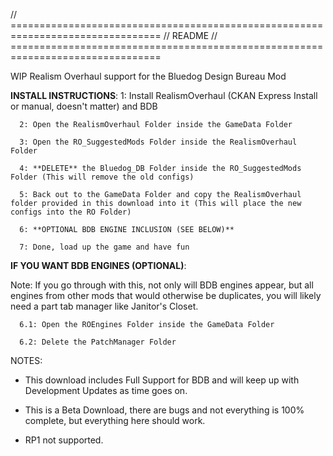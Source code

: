 //	================================================================================
//	README
//	================================================================================


WIP Realism Overhaul support for the Bluedog Design Bureau Mod

**INSTALL INSTRUCTIONS**:
	  1: Install RealismOverhaul (CKAN Express Install or manual, doesn't matter) and BDB
 
	  2: Open the RealismOverhaul Folder inside the GameData Folder
  
	  3: Open the RO_SuggestedMods Folder inside the RealismOverhaul Folder
  
	  4: **DELETE** the Bluedog_DB Folder inside the RO_SuggestedMods Folder (This will remove the old configs)
  
	  5: Back out to the GameData Folder and copy the RealismOverhaul folder provided in this download into it (This will place the new configs into the RO Folder)
  
	  6: **OPTIONAL BDB ENGINE INCLUSION (SEE BELOW)**
  
	  7: Done, load up the game and have fun


**IF YOU WANT BDB ENGINES (OPTIONAL)**:

Note: If you go through with this, not only will BDB engines appear, but all engines from other mods that would otherwise be duplicates, you will likely need a part tab manager like Janitor's Closet.
  
	  6.1: Open the ROEngines Folder inside the GameData Folder
  
	  6.2: Delete the PatchManager Folder

NOTES:

- This download includes Full Support for BDB and will keep up with Development Updates as time goes on.

- This is a Beta Download, there are bugs and not everything is 100% complete, but everything here should work.

- RP1 not supported.
